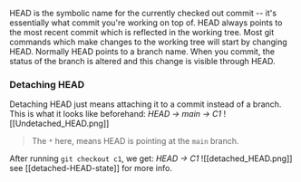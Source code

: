 HEAD is the symbolic name for the currently checked out commit -- it's essentially what commit you're working on top of.
HEAD always points to the most recent commit which is reflected in the working tree. Most git commands which make changes to the working tree will start by changing HEAD.
Normally HEAD points to a branch name. When you commit, the status of the branch is altered and this change is visible through HEAD.

### Detaching HEAD
Detaching HEAD just means attaching it to a commit instead of a branch.
This is what it looks like beforehand:
	*HEAD -> main -> C1*
	![[Undetached_HEAD.png]]
 >The `*` here, means HEAD is pointing at the `main` branch.
 
After running `git checkout c1`, we get:
	*HEAD -> C1*
	![[detached_HEAD.png]]
see [[detached-HEAD-state]] for more info.
